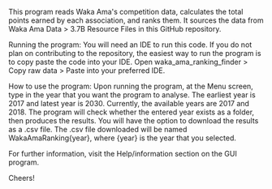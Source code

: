 This program reads Waka Ama's competition data, calculates the total points earned by each association, and ranks them. It sources the data from Waka Ama Data > 3.7B Resource Files in this GitHub repository.

Running the program:
You will need an IDE to run this code.
If you do not plan on contributing to the repository, the easiest way to run the program is to copy paste the code into your IDE. Open waka_ama_ranking_finder > Copy raw data > Paste into your preferred IDE.

How to use the program:
Upon running the program, at the Menu screen, type in the year that you want the program to analyse. The earliest year is 2017 and latest year is 2030. Currently, the available years are 2017 and 2018. The program will check whether the entered year exists as a folder, then produces the results. You will have the option to download the results as a .csv file. The .csv file downloaded will be named WakaAmaRanking{year}, where {year} is the year that you selected.

For further information, visit the Help/information section on the GUI program.

Cheers!
